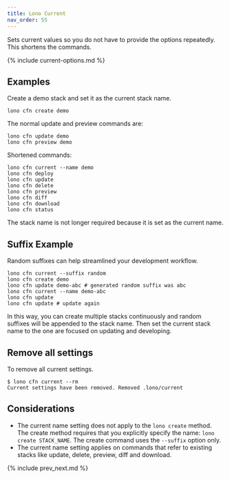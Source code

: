 ```yaml
---
title: Lono Current
nav_order: 55
---
```


Sets current values so you do not have to provide the options repeatedly.  This shortens the commands.

{% include current-options.md %}

## Examples

Create a demo stack and set it as the current stack name.

    lono cfn create demo

The normal update and preview commands are:

    lono cfn update demo
    lono cfn preview demo

Shortened commands:

    lono cfn current --name demo
    lono cfn deploy
    lono cfn update
    lono cfn delete
    lono cfn preview
    lono cfn diff
    lono cfn download
    lono cfn status

The stack name is not longer required because it is set as the current name.

## Suffix Example

Random suffixes can help streamlined your development workflow.

    lono cfn current --suffix random
    lono cfn create demo
    lono cfn update demo-abc # generated random suffix was abc
    lono cfn current --name demo-abc
    lono cfn update
    lono cfn update # update again

In this way, you can create multiple stacks continuously and random suffixes will be appended to the stack name. Then set the current stack name to the one are focused on updating and developing.

## Remove all settings

To remove all current settings.

    $ lono cfn current --rm
    Current settings have been removed. Removed .lono/current

## Considerations

* The current name setting does not apply to the `lono create` method. The create method requires that you explicitly specify the name: `lono create STACK_NAME`. The create command uses the `--suffix` option only.
* The current name setting applies on commands that refer to existing stacks like update, delete, preview, diff and download.

{% include prev_next.md %}